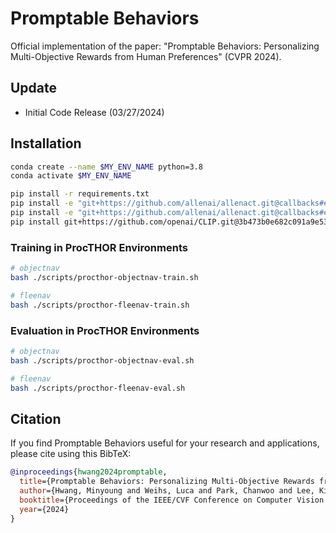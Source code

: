 # Promptable Behaviors

Official implementation of the paper: "Promptable Behaviors: Personalizing Multi-Objective Rewards from Human Preferences" (CVPR 2024).

## Update

- Initial Code Release (03/27/2024)

## Installation

```bash
conda create --name $MY_ENV_NAME python=3.8
conda activate $MY_ENV_NAME

pip install -r requirements.txt
pip install -e "git+https://github.com/allenai/allenact.git@callbacks#egg=allenact&subdirectory=allenact"
pip install -e "git+https://github.com/allenai/allenact.git@callbacks#egg=allenact_plugins[ai2thor]&subdirectory=allenact_plugins"
pip install git+https://github.com/openai/CLIP.git@3b473b0e682c091a9e53623eebc1ca1657385717
```

### Training in ProcTHOR Environments
```bash
# objectnav
bash ./scripts/procthor-objectnav-train.sh

# fleenav
bash ./scripts/procthor-fleenav-train.sh
```

### Evaluation in ProcTHOR Environments
```bash
# objectnav
bash ./scripts/procthor-objectnav-eval.sh

# fleenav
bash ./scripts/procthor-fleenav-eval.sh
```

## Citation

If you find Promptable Behaviors useful for your research and applications, please cite using this BibTeX:
```bibtex
@inproceedings{hwang2024promptable,
  title={Promptable Behaviors: Personalizing Multi-Objective Rewards from Human Preferences},
  author={Hwang, Minyoung and Weihs, Luca and Park, Chanwoo and Lee, Kimin and Kembhavi, Aniruddha and Ehsani, Kiana},
  booktitle={Proceedings of the IEEE/CVF Conference on Computer Vision and Pattern Recognition},
  year={2024}
}
```
